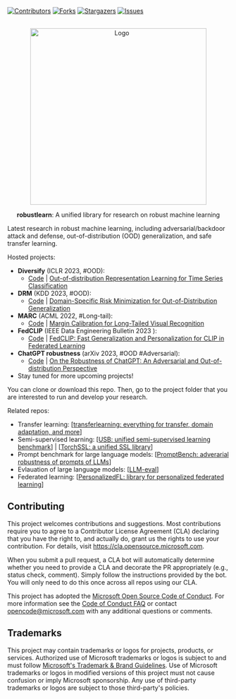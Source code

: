 [![Contributors][contributors-shield]][contributors-url]
[![Forks][forks-shield]][forks-url]
[![Stargazers][stars-shield]][stars-url]
[![Issues][issues-shield]][issues-url]
<!-- 
***[![MIT License][license-shield]][license-url]
-->

<!-- PROJECT LOGO -->

<br />
<div align="center">
  <a href="https://github.com/microsoft/robustlearn">
    <img src="https://wjdcloud.blob.core.windows.net/tools/roblearn.png" alt="Logo" width="400">
  </a>

  <strong>robustlearn</strong>: A unified library for research on robust machine learning

</div>

Latest research in robust machine learning, including adversarial/backdoor attack and defense, out-of-distribution (OOD) generalization, and safe transfer learning.

Hosted projects:
- **Diversify** (ICLR 2023, #OOD):
  - [Code](./diversify/) | [Out-of-distribution Representation Learning for Time Series Classification](https://arxiv.org/abs/2209.07027)
- **DRM** (KDD 2023, #OOD):
  - [Code](./drm/) | [Domain-Specific Risk Minimization for Out-of-Distribution Generalization](https://arxiv.org/abs/2208.08661)
- **MARC** (ACML 2022, #Long-tail): 
  - [Code](./marc/) | [Margin Calibration for Long-Tailed Visual Recognition](https://arxiv.org/abs/2112.07225)
- **FedCLIP** (IEEE Data Engineering Bulletin 2023 ): 
  - [Code](./fedclip/) | [FedCLIP: Fast Generalization and Personalization for CLIP in Federated Learning](https://arxiv.org/abs/2302.13485)
- **ChatGPT robustness** (arXiv 2023, #OOD #Adversarial): 
  - [Code](./chatgpt-robust/) | [On the Robustness of ChatGPT: An Adversarial and Out-of-distribution Perspective](https://arxiv.org/abs/2302.12095)
- Stay tuned for more upcoming projects!

You can clone or download this repo. Then, go to the project folder that you are interested to run and develop your research.

Related repos:
  - Transfer learning: [[transferlearning: everything for transfer, domain adaptation, and more](https://github.com/jindongwang/transferlearning)]
  - Semi-supervised learning: [[USB: unified semi-supervised learning benchmark](https://github.com/microsoft/Semi-supervised-learning)] | [[TorchSSL: a unified SSL library](https://github.com/TorchSSL/TorchSSL)] 
  - Prompt benchmark for large language models: [[PromptBench: adverarial robustness of prompts of LLMs](https://github.com/microsoft/promptbench)]
  - Evlauation of large language models: [[LLM-eval](https://llm-eval.github.io/)]
  - Federated learning: [[PersonalizedFL: library for personalized federated learning](https://github.com/microsoft/PersonalizedFL)]


## Contributing

This project welcomes contributions and suggestions.  Most contributions require you to agree to a
Contributor License Agreement (CLA) declaring that you have the right to, and actually do, grant us
the rights to use your contribution. For details, visit https://cla.opensource.microsoft.com.

When you submit a pull request, a CLA bot will automatically determine whether you need to provide
a CLA and decorate the PR appropriately (e.g., status check, comment). Simply follow the instructions
provided by the bot. You will only need to do this once across all repos using our CLA.

This project has adopted the [Microsoft Open Source Code of Conduct](https://opensource.microsoft.com/codeofconduct/).
For more information see the [Code of Conduct FAQ](https://opensource.microsoft.com/codeofconduct/faq/) or
contact [opencode@microsoft.com](mailto:opencode@microsoft.com) with any additional questions or comments.

## Trademarks

This project may contain trademarks or logos for projects, products, or services. Authorized use of Microsoft 
trademarks or logos is subject to and must follow 
[Microsoft's Trademark & Brand Guidelines](https://www.microsoft.com/en-us/legal/intellectualproperty/trademarks/usage/general).
Use of Microsoft trademarks or logos in modified versions of this project must not cause confusion or imply Microsoft sponsorship.
Any use of third-party trademarks or logos are subject to those third-party's policies.


[contributors-shield]: https://img.shields.io/github/contributors/microsoft/robustlearn.svg?style=for-the-badge
[contributors-url]: https://github.com/microsoft/robustlearn/graphs/contributors
[forks-shield]: https://img.shields.io/github/forks/microsoft/robustlearn.svg?style=for-the-badge
[forks-url]: https://github.com/microsoft/robustlearn/network/members
[stars-shield]: https://img.shields.io/github/stars/microsoft/robustlearn.svg?style=for-the-badge
[stars-url]: https://github.com/microsoft/robustlearn/stargazers
[issues-shield]: https://img.shields.io/github/issues/microsoft/robustlearn.svg?style=for-the-badge
[issues-url]: https://github.com/microsoft/robustlearn/issues
[license-shield]: https://img.shields.io/github/license/microsoft/robustlearn.svg?style=for-the-badge
[license-url]: https://github.com/microsoft/robustlearn/blob/main/LICENSE.txt